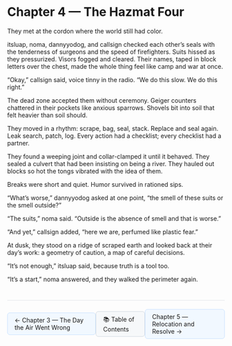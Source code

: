 # Chapter 4 — The Hazmat Four

They met at the cordon where the world still had color.

itsluap, noma, dannyyodog, and callsign checked each other’s seals with the tenderness of surgeons and the speed of firefighters. Suits hissed as they pressurized. Visors fogged and cleared. Their names, taped in block letters over the chest, made the whole thing feel like camp and war at once.

“Okay,” callsign said, voice tinny in the radio. “We do this slow. We do this right.”

The dead zone accepted them without ceremony. Geiger counters chattered in their pockets like anxious sparrows. Shovels bit into soil that felt heavier than soil should.

They moved in a rhythm: scrape, bag, seal, stack. Replace and seal again. Leak search, patch, log. Every action had a checklist; every checklist had a partner.

They found a weeping joint and collar-clamped it until it behaved. They sealed a culvert that had been insisting on being a river. They hauled out blocks so hot the tongs vibrated with the idea of them.

Breaks were short and quiet. Humor survived in rationed sips.

“What’s worse,” dannyyodog asked at one point, “the smell of these suits or the smell outside?”

“The suits,” noma said. “Outside is the absence of smell and that is worse.”

“And yet,” callsign added, “here we are, perfumed like plastic fear.”

At dusk, they stood on a ridge of scraped earth and looked back at their day’s work: a geometry of caution, a map of careful decisions.

“It’s not enough,” itsluap said, because truth is a tool too.

“It’s a start,” noma answered, and they walked the perimeter again.

<!-- NAVIGATION START -->
<div style="border-top: 1px solid #e1e4e8; margin-top: 40px; padding-top: 20px; display: flex; justify-content: space-between; align-items: center;">
  <a href="chapter-03-the-day-the-air-went-wrong.html" style="background-color: #f1f8ff; border: 1px solid #c8e1ff; padding: 8px 16px; text-decoration: none; border-radius: 6px;">← Chapter 3 — The Day the Air Went Wrong</a>
  <a href="../index.html" style="background-color: #f6f8fa; border: 1px solid #d1d9e0; padding: 8px 16px; text-decoration: none; border-radius: 6px;">📚 Table of Contents</a>
  <a href="chapter-05-relocation-and-resolve.html" style="background-color: #f1f8ff; border: 1px solid #c8e1ff; padding: 8px 16px; text-decoration: none; border-radius: 6px;">Chapter 5 — Relocation and Resolve →</a>
</div>
<!-- NAVIGATION END -->
